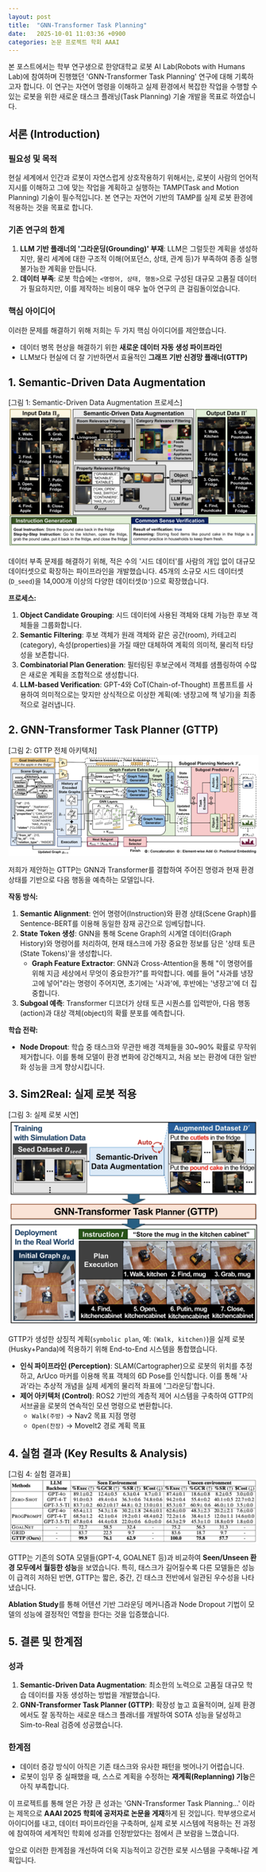```yaml
---
layout: post
title:  "GNN-Transformer Task Planning"
date:   2025-10-01 11:03:36 +0900
categories: 논문 프로젝트 학회 AAAI
---
```


본 포스트에서는 학부 연구생으로 한양대학교 로봇 AI Lab(Robots with Humans Lab)에 참여하며 진행했던 'GNN-Transformer Task Planning' 연구에 대해 기록하고자 합니다. 이 연구는 자연어 명령을 이해하고 실제 환경에서 복잡한 작업을 수행할 수 있는 로봇을 위한 새로운 태스크 플래닝(Task Planning) 기술 개발을 목표로 하였습니다.

## 서론 (Introduction)

### 필요성 및 목적
현실 세계에서 인간과 로봇이 자연스럽게 상호작용하기 위해서는, 로봇이 사람의 언어적 지시를 이해하고 그에 맞는 작업을 계획하고 실행하는 TAMP(Task and Motion Planning) 기술이 필수적입니다. 본 연구는 자연어 기반의 TAMP를 실제 로봇 환경에 적용하는 것을 목표로 합니다.

### 기존 연구의 한계
1.  **LLM 기반 플래너의 '그라운딩(Grounding)' 부재**: LLM은 그럴듯한 계획을 생성하지만, 물리 세계에 대한 구조적 이해(어포던스, 상태, 관계 등)가 부족하여 종종 실행 불가능한 계획을 만듭니다.
2.  **데이터 부족**: 로봇 학습에는 `<명령어, 상태, 행동>`으로 구성된 대규모 고품질 데이터가 필요하지만, 이를 제작하는 비용이 매우 높아 연구의 큰 걸림돌이었습니다.

### 핵심 아이디어
이러한 문제를 해결하기 위해 저희는 두 가지 핵심 아이디어를 제안했습니다.
*   데이터 병목 현상을 해결하기 위한 **새로운 데이터 자동 생성 파이프라인**
*   LLM보다 현실에 더 잘 기반하면서 효율적인 **그래프 기반 신경망 플래너(GTTP)**

## 1. Semantic-Driven Data Augmentation

[그림 1: Semantic-Driven Data Augmentation 프로세스]
![Data Augmentation Process](/assets/img/project-gnn-tamp/slide_9.png)

데이터 부족 문제를 해결하기 위해, 적은 수의 '시드 데이터'를 사람의 개입 없이 대규모 데이터셋으로 확장하는 파이프라인을 개발했습니다. 45개의 소규모 시드 데이터셋(`D_seed`)을 14,000개 이상의 다양한 데이터셋(`D'`)으로 확장했습니다.

**프로세스:**
1.  **Object Candidate Grouping**: 시드 데이터에 사용된 객체와 대체 가능한 후보 객체들을 그룹화합니다.
2.  **Semantic Filtering**: 후보 객체가 원래 객체와 같은 공간(room), 카테고리(category), 속성(properties)을 가질 때만 대체하여 계획의 의미적, 물리적 타당성을 보존합니다.
3.  **Combinatorial Plan Generation**: 필터링된 후보군에서 객체를 샘플링하여 수많은 새로운 계획을 조합적으로 생성합니다.
4.  **LLM-based Verification**: GPT-4와 CoT(Chain-of-Thought) 프롬프트를 사용하여 의미적으로는 맞지만 상식적으로 이상한 계획(예: 냉장고에 책 넣기)을 최종적으로 걸러냅니다.

## 2. GNN-Transformer Task Planner (GTTP)

[그림 2: GTTP 전체 아키텍처]
![GTTP Overall Architecture](/assets/img/project-gnn-tamp/slide_5.png)

저희가 제안하는 GTTP는 GNN과 Transformer를 결합하여 주어진 명령과 현재 환경 상태를 기반으로 다음 행동을 예측하는 모델입니다.

**작동 방식:**
1.  **Semantic Alignment**: 언어 명령어(Instruction)와 환경 상태(Scene Graph)를 Sentence-BERT를 이용해 동일한 잠재 공간으로 임베딩합니다.
2.  **State Token 생성**: GNN을 통해 Scene Graph의 시계열 데이터(Graph History)와 명령어를 처리하여, 현재 태스크에 가장 중요한 정보를 담은 '상태 토큰(State Tokens)'을 생성합니다.
    *   **Graph Feature Extractor**: GNN과 Cross-Attention을 통해 "이 명령어를 위해 지금 세상에서 무엇이 중요한가?"를 파악합니다. 예를 들어 "사과를 냉장고에 넣어"라는 명령이 주어지면, 초기에는 '사과'에, 후반에는 '냉장고'에 더 집중합니다.
3.  **Subgoal 예측**: Transformer 디코더가 상태 토큰 시퀀스를 입력받아, 다음 행동(action)과 대상 객체(object)의 확률 분포를 예측합니다.

**학습 전략:**
*   **Node Dropout**: 학습 중 태스크와 무관한 배경 객체들을 30~90% 확률로 무작위 제거합니다. 이를 통해 모델이 환경 변화에 강건해지고, 처음 보는 환경에 대한 일반화 성능을 크게 향상시킵니다.

## 3. Sim2Real: 실제 로봇 적용

[그림 3: 실제 로봇 시연]
![Real-World Demonstration](/assets/img/project-gnn-tamp/slide_11.png)

GTTP가 생성한 상징적 계획(`symbolic plan`, 예: `(Walk, kitchen)`)을 실제 로봇(Husky+Panda)에 적용하기 위해 End-to-End 시스템을 통합했습니다.

*   **인식 파이프라인 (Perception)**: SLAM(Cartographer)으로 로봇의 위치를 추정하고, ArUco 마커를 이용해 목표 객체의 6D Pose를 인식합니다. 이를 통해 '사과'라는 추상적 개념을 실제 세계의 물리적 좌표에 '그라운딩'합니다.
*   **제어 아키텍처 (Control)**: ROS2 기반의 계층적 제어 시스템을 구축하여 GTTP의 서브골을 로봇의 연속적인 모션 명령으로 변환합니다.
    *   `Walk(주방)` → Nav2 목표 지점 명령
    *   `Open(찬장)` → MoveIt2 경로 계획 목표

## 4. 실험 결과 (Key Results & Analysis)

[그림 4: 실험 결과표]
![Experiment Results](/assets/img/project-gnn-tamp/slide_12.png)

GTTP는 기존의 SOTA 모델들(GPT-4, GOALNET 등)과 비교하여 **Seen/Unseen 환경 모두에서 월등한 성능**을 보였습니다. 특히, 태스크가 길어질수록 다른 모델들은 성능이 급격히 저하된 반면, GTTP는 짧은, 중간, 긴 태스크 전반에서 일관된 우수성을 나타냈습니다.

**Ablation Study**를 통해 어텐션 기반 그라운딩 메커니즘과 Node Dropout 기법이 모델의 성능에 결정적인 역할을 한다는 것을 입증했습니다.

## 5. 결론 및 한계점

### 성과
1.  **Semantic-Driven Data Augmentation**: 최소한의 노력으로 고품질 대규모 학습 데이터를 자동 생성하는 방법을 개발했습니다.
2.  **GNN-Transformer Task Planner (GTTP)**: 확장성 높고 효율적이며, 실제 환경에서도 잘 동작하는 새로운 태스크 플래너를 개발하여 SOTA 성능을 달성하고 Sim-to-Real 검증에 성공했습니다.

### 한계점
*   데이터 증강 방식이 아직은 기존 태스크와 유사한 패턴을 벗어나기 어렵습니다.
*   로봇이 임무 중 실패했을 때, 스스로 계획을 수정하는 **재계획(Replanning) 기능**은 아직 부족합니다.

이 프로젝트를 통해 얻은 가장 큰 성과는 'GNN-Transformer Task Planning...' 이라는 제목으로 **AAAI 2025 학회에 공저자로 논문을 게재**하게 된 것입니다. 학부생으로서 아이디어를 내고, 데이터 파이프라인을 구축하며, 실제 로봇 시스템에 적용하는 전 과정에 참여하여 세계적인 학회에 성과를 인정받았다는 점에서 큰 보람을 느꼈습니다.

앞으로 이러한 한계점을 개선하여 더욱 지능적이고 강건한 로봇 시스템을 구축해나갈 계획입니다.